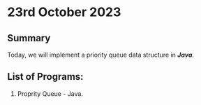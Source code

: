 # 23rd October 2023

## Summary

Today, we will implement a priority queue data structure in __*Java*__.

## List of Programs:

1. Proprity Queue - Java.